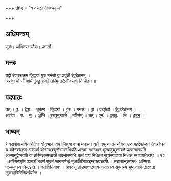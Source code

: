 +++
title = "१२ यद्वो देवाश्चकृम"

+++
## अधिमन्त्रम्
सूर्यः। अभितपाः सौर्यः। जगती।

## मन्त्रः
यद्वो॑ देवाश्चकृ॒म जि॒ह्वया॑ गु॒रु मन॑सो वा॒ प्रयु॑ती देव॒हेळ॑नम् ।  
अरा॑वा॒ यो नो॑ अ॒भि दु॑च्छुना॒यते॒ तस्मि॒न्तदेनो॑ वसवो॒ नि धे॑तन ॥

## पदपाठः
यत् । वः॒ । दे॒वाः॒ । च॒कृ॒म । जि॒ह्वया॑ । गु॒रु । मन॑सः । वा॒ । प्रऽयु॑ती । दे॒व॒ऽहेळ॑नम् ।  
अरा॑वा । यः । नः॒ । अ॒भि । दु॒च्छु॒न॒ऽयते॑ । तस्मि॑न् । तत् । एनः॑ । व॒स॒वः॒ । नि । धे॒त॒न॒ ॥

## भाष्यम्
हे वसवोवासयितारोदेवाः वोयुष्माकं वयं जिह्वया वाचा मनसः प्रयुती प्रयुत्या प्र- योगेण उरु महद्देवहेळनं देवक्रोधनं च यदेनश्चकृम अकार्ष्म योस्मच्छत्रुर्नोस्मानभिप्रति अरावा गमनवान् भूत्वादुच्छुनायते पापान्याचरति अस्मानुद्वेजयति वा तस्मिन्नस्मच्छत्रौ तदेनोस्माभिः कृतं पापं निधेतन सूर्यस्याज्ञया निधत्त स्थापयतेत्यर्थः ॥ १२ ॥अस्मिन्नइति पञ्चर्चं नवमं सूक्तं जागतमैन्द्रं मुष्कविशिष्टइन्द्राख्यऋषिः । तथाचानुक्रान्तं- अस्मिन्नः पञ्चमुष्कवानिन्द्रइति । गतोविनियोगः । अपरे तु तांड्यशाट्यायनकाअस्य सूक्तस्य मुष्कवानिन्द्रोदेवता लुशऋषिरितिवर्णयन्ति ।